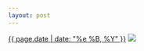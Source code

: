 ```yaml
---
layout: post
---
```


<p>
  <time><a href="/18">{{ page.date | date: "%e %B, %Y" }}</a></time>
  <a href="/18"><img src="{{ site.assets_url }}/18.jpg"/></a>
</p>
